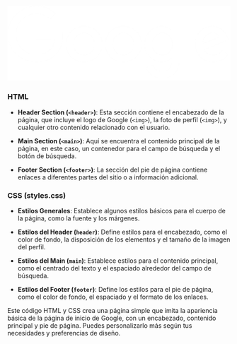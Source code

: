 ![background](assets/google-logo.png)

### HTML

- **Header Section (`<header>`)**: Esta sección contiene el encabezado de la página, que incluye el logo de Google (`<img>`), la foto de perfil (`<img>`), y cualquier otro contenido relacionado con el usuario.
  
- **Main Section (`<main>`)**: Aquí se encuentra el contenido principal de la página, en este caso, un contenedor para el campo de búsqueda y el botón de búsqueda.
  
- **Footer Section (`<footer>`)**: La sección del pie de página contiene enlaces a diferentes partes del sitio o a información adicional.

### CSS (styles.css)

- **Estilos Generales**: Establece algunos estilos básicos para el cuerpo de la página, como la fuente y los márgenes.

- **Estilos del Header (`header`)**: Define estilos para el encabezado, como el color de fondo, la disposición de los elementos y el tamaño de la imagen del perfil.

- **Estilos del Main (`main`)**: Establece estilos para el contenido principal, como el centrado del texto y el espaciado alrededor del campo de búsqueda.

- **Estilos del Footer (`footer`)**: Define los estilos para el pie de página, como el color de fondo, el espaciado y el formato de los enlaces.

Este código HTML y CSS crea una página simple que imita la apariencia básica de la página de inicio de Google, con un encabezado, contenido principal y pie de página. Puedes personalizarlo más según tus necesidades y preferencias de diseño.
